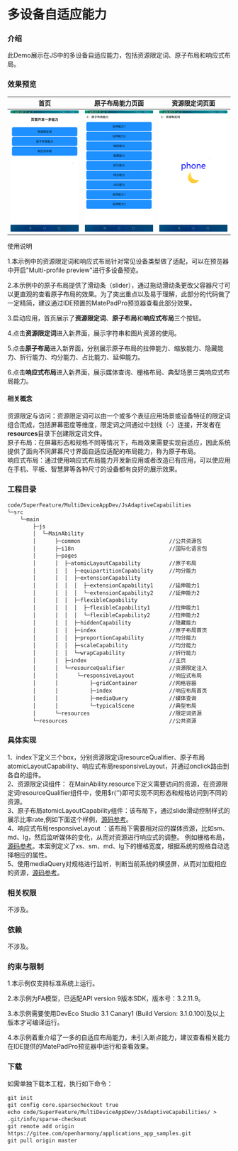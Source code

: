 # 多设备自适应能力

### 介绍

此Demo展示在JS中的多设备自适应能力，包括资源限定词、原子布局和响应式布局。  


### 效果预览
| 首页                                   | 原子布局能力页面                                                 | 资源限定词页面                                      |
|--------------------------------------|----------------------------------------------------------|----------------------------------------------|
| ![home](screenshots/device/home.png) | ![atomic_layout](screenshots/device/atomic_layout.png) | ![resource](screenshots/device/resource.png) |

使用说明

1.本示例中的资源限定词和响应式布局针对常见设备类型做了适配，可以在预览器中开启"Multi-profile preview"进行多设备预览。

2.本示例中的原子布局提供了滑动条（slider），通过拖动滑动条更改父容器尺寸可以更直观的查看原子布局的效果。为了突出重点以及易于理解，此部分的代码做了一定精简，建议通过IDE预置的MatePadPro预览器查看此部分效果。

3.启动应用，首页展示了**资源限定词**、**原子布局**和**响应式布局**三个按钮。

4.点击**资源限定词**进入新界面，展示字符串和图片资源的使用。

5.点击**原子布局**进入新界面，分别展示原子布局的拉伸能力、缩放能力、隐藏能力、折行能力、均分能力、占比能力、延伸能力。

6.点击**响应式布局**进入新界面，展示媒体查询、栅格布局、典型场景三类响应式布局能力。

#### 相关概念

资源限定与访问：资源限定词可以由一个或多个表征应用场景或设备特征的限定词组合而成，包括屏幕密度等维度，限定词之间通过中划线（-）连接，开发者在**resources**目录下创建限定词文件。  
原子布局：在屏幕形态和规格不同等情况下，布局效果需要实现自适应，因此系统提供了面向不同屏幕尺寸界面自适应适配的布局能力，称为原子布局。  
响应式布局：通过使用响应式布局能力开发新应用或者改造已有应用，可以使应用在手机、平板、智慧屏等各种尺寸的设备都有良好的展示效果。

### 工程目录
```
code/SuperFeature/MultiDeviceAppDev/JsAdaptiveCapabilities
└─src
    └─main
        ├─js
        │  └─MainAbility
        │      ├─common                            //公共资源包
        │      ├─i18n                              //国际化语言包
        │      ├─pages
        │      │  ├─atomicLayoutCapability         //原子布局
        │      │  │  ├─equipartitionCapability     //均分能力
        │      │  │  ├─extensionCapability
        │      │  │  │  ├─extensionCapability1     //延伸能力1
        │      │  │  │  └─extensionCapability2     //延伸能力2
        │      │  │  ├─flexibleCapability         
        │      │  │  │  ├─flexibleCapability1      //拉伸能力1
        │      │  │  │  └─flexibleCapability2      //拉伸能力2
        │      │  │  ├─hiddenCapability            //隐藏能力
        │      │  │  ├─index                       //原子布局首页
        │      │  │  ├─proportionCapability        //均分能力
        │      │  │  ├─scaleCapability             //均分能力
        │      │  │  └─wrapCapability              //折行能力
        │      │  ├─index                          //主页
        │      │  └─resourceQualifier              //资源限定注入
        │      │      └─responsiveLayout           //响应式布局
        │      │          ├─gridContainer          //网格容器
        │      │          ├─index                  //响应布局首页
        │      │          ├─mediaQuery             //媒体查询
        │      │          └─typicalScene           //典型布局
        │      └─resources                         //限定词资源
        └─resources                                //公共资源                                   
```

### 具体实现
1、index下定义三个box，分别资源限定词resourceQualifier、原子布局atomicLayoutCapability、响应式布局responsiveLayout，并通过onclick路由到各自的组件。  
2、资源限定词组件： 在MainAbility.resource下定义需要访问的资源，在资源限定词resourceQualifier组件中，使用$r('')即可实现不同形态和规格访问到不同的资源。  
3、原子布局atomicLayoutCapability组件：该布局下，通过slide滑动控制样式的展示比率rate,例如下面这个样例，[源码参考](https://gitee.com/openharmony/applications_app_samples/blob/117e134dd0d4393f5d1d089a50e4ebbb552d596a/code/SuperFeature/MultiDeviceAppDev/JsAdaptiveCapabilities/entry/src/main/js/MainAbility/pages/atomicLayoutCapability/extensionCapability/extensionCapability2/extensionCapability2.hml )。  
4、响应式布局responsiveLayout ：该布局下需要相对应的媒体资源，比如sm、md、lg，然后监听媒体的变化，从而对资源进行响应式的调整。 例如栅格布局，[源码参考](https://gitee.com/openharmony/applications_app_samples/blob/117e134dd0d4393f5d1d089a50e4ebbb552d596a/code/SuperFeature/MultiDeviceAppDev/JsAdaptiveCapabilities/entry/src/main/js/MainAbility/pages/responsiveLayout/gridContainer/gridContainer.hml )。本案例定义了xs、sm、md、lg下的栅格宽度，根据系统的规格自动选择相应的属性。  
5、使用mediaQuery对规格进行监听，判断当前系统的横竖屏，从而对加载相应的资源，[源码参考](https://gitee.com/openharmony/applications_app_samples/blob/117e134dd0d4393f5d1d089a50e4ebbb552d596a/code/SuperFeature/MultiDeviceAppDev/JsAdaptiveCapabilities/entry/src/main/js/MainAbility/pages/responsiveLayout/mediaQuery/mediaQuery.hml )。  

### 相关权限

不涉及。

### 依赖

不涉及。

### 约束与限制

1.本示例仅支持标准系统上运行。

2.本示例为FA模型，已适配API version 9版本SDK，版本号：3.2.11.9。

3.本示例需要使用DevEco Studio 3.1 Canary1 (Build Version: 3.1.0.100)及以上版本才可编译运行。

4.本示例着重介绍了一多的自适应布局能力，未引入断点能力，建议查看相关能力在IDE提供的MatePadPro预览器中运行和查看效果。 

### 下载

如需单独下载本工程，执行如下命令：
```
git init
git config core.sparsecheckout true
echo code/SuperFeature/MultiDeviceAppDev/JsAdaptiveCapabilities/ > .git/info/sparse-checkout
git remote add origin https://gitee.com/openharmony/applications_app_samples.git
git pull origin master
```